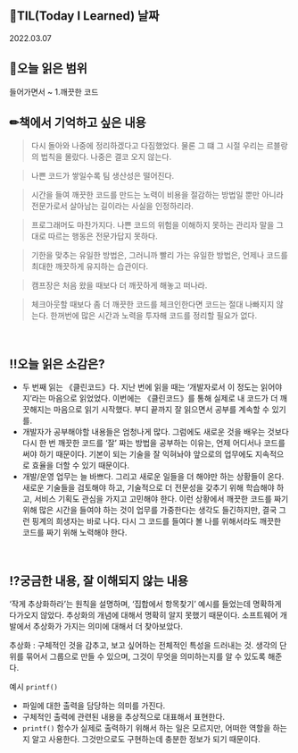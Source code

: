 ## 📆TIL(Today I Learned) 날짜

2022.03.07

## 📑오늘 읽은 범위

들어가면서 ~ 1.깨끗한 코드

## ✏책에서 기억하고 싶은 내용

> 다시 돌아와 나중에 정리하겠다고 다짐했었다. 물론 그 떄 그 시절 우리는 르블랑의 법칙을 몰랐다. 나중은 결코 오지 않는다.

> 나쁜 코드가 쌓일수록 팀 생산성은 떨어진다.

> 시간을 들여 깨끗한 코드를 만드는 노력이 비용을 절감하는 방법일 뿐만 아니라 전문가로서 살아남는 길이라는 사실을 인정하리라.

> 프로그래머도 마찬가지다. 나쁜 코드의 위험을 이해하지 못하는 관리자 말을 그대로 따르는 행동은 전문가답지 못하다.

> 기한을 맞추는 유일한 방법은, 그러니까 빨리 가는 유일한 방법은, 언제나 코드를 최대한 깨끗하게 유지하는 습관이다.

> 캠프장은 처음 왔을 때보다 더 깨끗하게 해놓고 떠나라.

> 체크아웃할 때보다 좀 더 깨끗한 코드를 체크인한다면 코드는 절대 나빠지지 않는다. 한꺼번에 많은 시간과 노력을 투자해 코드를 정리할 필요가 없다.

<br />

## ‼오늘 읽은 소감은?

- 두 번째 읽는 《클린코드》다. 지난 번에 읽을 때는 ‘개발자로서 이 정도는 읽어야지’라는 마음으로 읽었었다. 이번에는 《클린코드》를 통해 실제로 내 코드가 더 깨끗해지는 마음으로 읽기 시작했다. 부디 끝까지 잘 읽으면서 공부를 계속할 수 있기를.
- 개발자가 공부해야할 내용들은 엄청나게 많다. 그럼에도 새로운 것을 배우는 것보다 다시 한 번 깨끗한 코드를 ‘잘’ 짜는 방법을 공부하는 이유는, 언제 어디서나 코드를 써야 하기 때문이다. 기본이 되는 기술을 잘 익혀놔야 앞으로의 업무에도 지속적으로 효율을 더할 수 있기 때문이다.
- 개발/운영 업무는 늘 바쁘다. 그리고 새로운 일들을 더 해야만 하는 상황들이 온다. 새로운 기술들을 검토해야 하고, 기술적으로 더 전문성을 갖추기 위해 학습해야 하고, 서비스 기획도 관심을 가지고 고민해야 한다. 이런 상황에서 깨끗한 코드를 짜기 위해 많은 시간을 들여야 하는 것이 업무를 가중한다는 생각도 들긴하지만, 결국 그런 핑계의 희생자는 바로 나다. 다시 그 코드를 들여다 볼 나를 위해서라도 깨끗한 코드를 짜기 위해 노력해야 한다.

<br />

## ⁉궁금한 내용, 잘 이해되지 않는 내용

‘작게 추상화하라’는 원칙을 설명하며, ‘집합에서 항목찾기’ 예시를 들었는데 명확하게 다가오지 않았다. 추상화의 개념에 대해서 명확히 알지 못했기 때문이다. 소프트웨어 개발에서 추상화가 가지는 의미에 대해서 더 찾아보았다.

추상화 : 구체적인 것을 감추고, 보고 싶어하는 전체적인 특성을 드러내는 것. 생각의 단위를 묶어서 그룹으로 만들 수 있으며, 그것이 무엇을 의미하는지를 알 수 있도록 해준다.

예시 `printf()`

- 파일에 대한 출력을 담당하는 의미를 가진다.
- 구체적인 출력에 관련된 내용을 추상적으로 대표해서 표현한다.
- `printf()` 함수가 실제로 출력하기 위해서 하는 일은 모르지만, 어떠한 역할을 하는지 알고 사용한다. 그것만으로도 구현하는데 충분한 정보가 되기 때문이다.
